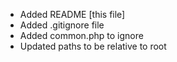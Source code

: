 * Added README [this file]
* Added .gitignore file
* Added common.php to ignore
* Updated paths to be relative to root